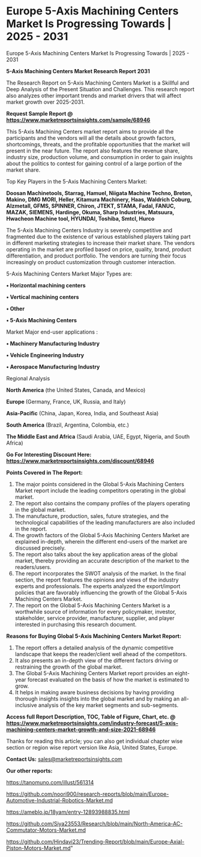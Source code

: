 # Europe 5-Axis Machining Centers Market Is Progressing Towards | 2025 - 2031
 Europe 5-Axis Machining Centers Market Is Progressing Towards | 2025 - 2031

<strong>5-Axis Machining Centers Market Research Report 2031</strong>

The Research Report on 5-Axis Machining Centers Market is a Skillful and Deep Analysis of the Present Situation and Challenges. This research report also analyzes other important trends and market drivers that will affect market growth over 2025-2031.

<strong>Request Sample Report @ <a href=https://www.marketreportsinsights.com/sample/68946>https://www.marketreportsinsights.com/sample/68946</a></strong>

This 5-Axis Machining Centers market report aims to provide all the participants and the vendors will all the details about growth factors, shortcomings, threats, and the profitable opportunities that the market will present in the near future. The report also features the revenue share, industry size, production volume, and consumption in order to gain insights about the politics to contest for gaining control of a large portion of the market share.

Top Key Players in the 5-Axis Machining Centers Market:

<strong>Doosan Machinetools, Starrag, Hamuel, Niigata Machine Techno, Breton, Makino, DMG MORI, Heller, Kitamura Machinery, Haas, Waldrich Coburg, Alzmetall, GFMS, SPINNER, Chiron, JTEKT, STAMA, Fadal, FANUC, MAZAK, SIEMENS, Hardinge, Okuma, Sharp Industries, Matsuura, Hwacheon Machine tool, HYUNDAI, Toshiba, Smtcl, Hurco</strong>

The 5-Axis Machining Centers Industry is severely competitive and fragmented due to the existence of various established players taking part in different marketing strategies to increase their market share. The vendors operating in the market are profiled based on price, quality, brand, product differentiation, and product portfolio. The vendors are turning their focus increasingly on product customization through customer interaction.

5-Axis Machining Centers Market Major Types are:

<strong>• Horizontal machining centers

• Vertical machining centers

• Other

• 5-Axis Machining Centers</strong>

Market Major end-user applications :

<strong>• Machinery Manufacturing Industry

• Vehicle Engineering Industry

• Aerospace Manufacturing Industry</strong>

Regional Analysis

</u><strong><b>North America</b></strong> (the United States, Canada, and Mexico)

<strong><b>Europe </b></strong>(Germany, France, UK, Russia, and Italy)

<strong><b>Asia-Pacific</b></strong> (China, Japan, Korea, India, and Southeast Asia)

<strong><b>South America</b></strong> (Brazil, Argentina, Colombia, etc.)

<strong><b>The Middle East and Africa</b></strong> (Saudi Arabia, UAE, Egypt, Nigeria, and South Africa)

<strong>Go For Interesting Discount Here: <a href=https://www.marketreportsinsights.com/discount/68946>https://www.marketreportsinsights.com/discount/68946</a></strong>

<strong>Points Covered in The Report:</strong>
<ol>
  <li>The major points considered in the Global 5-Axis Machining Centers Market report include the leading competitors operating in the global market.</li>
  <li>The report also contains the company profiles of the players operating in the global market.</li>
  <li>The manufacture, production, sales, future strategies, and the technological capabilities of the leading manufacturers are also included in the report.</li>
  <li>The growth factors of the Global 5-Axis Machining Centers Market are explained in-depth, wherein the different end-users of the market are discussed precisely.</li>
  <li>The report also talks about the key application areas of the global market, thereby providing an accurate description of the market to the readers/users.</li>
  <li>The report incorporates the SWOT analysis of the market. In the final section, the report features the opinions and views of the industry experts and professionals. The experts analyzed the export/import policies that are favorably influencing the growth of the Global 5-Axis Machining Centers Market.</li>
  <li>The report on the Global 5-Axis Machining Centers Market is a worthwhile source of information for every policymaker, investor, stakeholder, service provider, manufacturer, supplier, and player interested in purchasing this research document.</li>
</ol>
<strong>Reasons for Buying Global 5-Axis Machining Centers Market Report:</strong>

<ol>
  <li>The report offers a detailed analysis of the dynamic competitive landscape that keeps the reader/client well ahead of the competitors.</li>
  <li>It also presents an in-depth view of the different factors driving or restraining the growth of the global market.</li>
  <li>The Global 5-Axis Machining Centers Market report provides an eight-year forecast evaluated on the basis of how the market is estimated to grow.</li>
  <li>It helps in making aware business decisions by having providing thorough insights insights into the global market and by making an all-inclusive analysis of the key market segments and sub-segments.</li>
</ol>
<strong>Access full Report Description, TOC, Table of Figure, Chart, etc. @ <a href=https://www.marketreportsinsights.com/industry-forecast/5-axis-machining-centers-market-growth-and-size-2021-68946>https://www.marketreportsinsights.com/industry-forecast/5-axis-machining-centers-market-growth-and-size-2021-68946</a></strong>


Thanks for reading this article; you can also get individual chapter wise section or region wise report version like Asia, United States, Europe.

<strong>Contact Us:</strong>
sales@marketreportsinsights.com

<strong>Our other reports:</strong>

<a href=https://tanomuno.com/illust/561314>https://tanomuno.com/illust/561314</a>

<a href=https://github.com/noori900/research-reports/blob/main/Europe-Automotive-Industrial-Robotics-Market.md>https://github.com/noori900/research-reports/blob/main/Europe-Automotive-Industrial-Robotics-Market.md</a>

<a href=https://ameblo.jp/18yam/entry-12893988835.html>https://ameblo.jp/18yam/entry-12893988835.html</a>

<a href=https://github.com/Siya23553/Research/blob/main/North-America-AC-Commutator-Motors-Market.md>https://github.com/Siya23553/Research/blob/main/North-America-AC-Commutator-Motors-Market.md</a>

<a href=https://github.com/Hindavi23/Trending-Report/blob/main/Europe-Axial-Piston-Motors-Market.md>https://github.com/Hindavi23/Trending-Report/blob/main/Europe-Axial-Piston-Motors-Market.md</a>"
